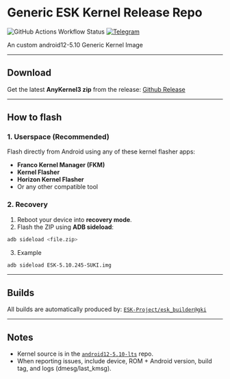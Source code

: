 # Generic ESK Kernel Release Repo

![GitHub Actions Workflow Status](https://img.shields.io/github/actions/workflow/status/ESK-Project/gki_kernel_builder/release.yml) [![Telegram](https://img.shields.io/badge/Telegram-2CA5E0?logo=telegram&logoColor=white)](https://t.me/xaga_kernel)

An custom android12-5.10 Generic Kernel Image

---

## Download

Get the latest **AnyKernel3 zip** from the release: [Github Release](https://github.com/ESK-Project/gki-releases/releases/latest)

---

## How to flash

### 1. Userspace (Recommended)

Flash directly from Android using any of these kernel flasher apps:
- **Franco Kernel Manager (FKM)**
- **Kernel Flasher**
- **Horizon Kernel Flasher**
- Or any other compatible tool

### 2. Recovery

1. Reboot your device into **recovery mode**.  
2. Flash the ZIP using **ADB sideload**:
  ```bash
  adb sideload <file.zip>
  ```

3. Example
  
  ```bash
  adb sideload ESK-5.10.245-SUKI.img
  ```

---

## Builds

All builds are automatically produced by:
[`ESK-Project/esk_builder@gki`](https://github.com/ESK-Project/esk_builder/tree/gki)

---

## Notes

* Kernel source is in the [`android12-5.10-lts`](https://github.com/ESK-Project/android12-5.10-lts) repo.
* When reporting issues, include device, ROM + Android version, build tag, and logs (dmesg/last\_kmsg).
